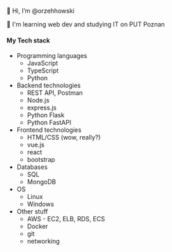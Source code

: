 👋 Hi, I’m @orzehhowski

🌱 I'm learning web dev and studying IT on PUT Poznan

#### My Tech stack

- Programming languages
  - JavaScript
  - TypeScript
  - Python
- Backend technologies
  - REST API, Postman
  - Node.js
  - express.js
  - Python Flask
  - Python FastAPI
- Frontend technologies
  - HTML/CSS (wow, really?)
  - vue.js
  - react
  - bootstrap
- Databases
  - SQL
  - MongoDB
- OS
  - Linux
  - Windows
- Other stuff
  - AWS - EC2, ELB, RDS, ECS
  - Docker
  - git
  - networking

<!---
orzehhowski/orzehhowski is a ✨ special ✨ repository because its `README.md` (this file) appears on your GitHub profile.
You can click the Preview link to take a look at your changes.
--->
